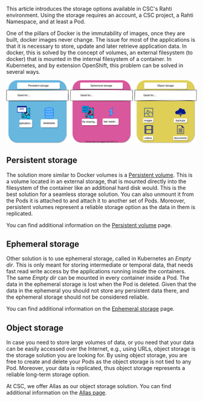 This article introduces the storage options available in CSC's Rahti environment. Using the storage requires an account, a CSC project, a Rahti Namespace, and at least a Pod.

One of the pillars of Docker is the immutability of images, once they are built, docker images never change. The issue for most of the applications is that it is necessary to store, update and later retrieve application data. In docker, this is solved by the concept of volumes, an external filesystem (to docker) that is mounted in the internal filesystem of a container. In Kubernetes, and by extension OpenShift, this problem can be solved in several ways.

![Storage options](../img/storage-options.drawio.svg)

## Persistent storage

The solution more similar to Docker volumes is a [Persistent volume](persistent.md). This is a volume located in an external storage, that is mounted directly into the filesystem of the container like an additional hard disk would. This is the best solution for a seamless storage solution. You can also unmount it from the Pods it is attached to and attach it to another set of Pods. Moreover, persistent volumes represent a reliable storage option as the data in them is replicated.

You can find additional information on the [Persistent volume](persistent.md) page.

## Ephemeral storage

Other solution is to use ephemeral storage, called in Kubernetes an _Empty dir_. This is only meant for storing intermediate or temporal data, that needs fast read write access by the applications running inside the containers. The same _Empty dir_ can be mounted in every container inside a Pod. The data in the ephemeral storage is lost when the Pod is deleted. Given that the data in the ephemeral you should not store any persistent data there, and the ephemeral storage should not be considered reliable.

You can find additional information on the [Ephemeral storage](ephemeral.md) page.

## Object storage

In case you need to store large volumes of data, or you need that your data can be easily accessed over the Internet, e.g., using URLs, object storage is the storage solution you are looking for. By using object storage, you are free to create and delete your Pods as the object storage is not tied to any Pod. Moreover, your data is replicated, thus object storage represents a reliable long-term storage option.

At CSC, we offer Allas as our object storage solution. You can find additional information on the [Allas page](../../../data/Allas/index.md).
